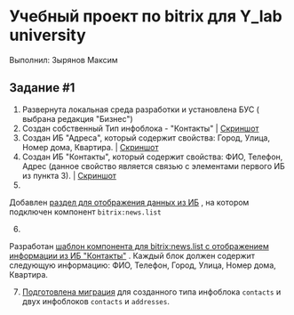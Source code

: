 # Учебный проект по bitrix для Y_lab university

Выполнил: Зырянов Максим

## Задание #1

1. Развернута локальная среда разработки и установлена БУС ( выбрана редакция "Бизнес")
2. Создан собственный Тип инфоблока - "Контакты"
   | [Скриншот](https://github.com/MaksimKuwsz/screenshots/blob/main/homework-2/type-contacts.jpg)
3. Создан ИБ "Адреса", который содержит свойства: Город, Улица, Номер дома, Квартира.
   | [Скриншот](https://github.com/MaksimKuwsz/screenshots/blob/main/homework-2/ib-addresses.jpg)
4. Создан ИБ "Контакты", который содержит свойства: ФИО, Телефон, Адрес (данное свойство является связью с элементами
   первого ИБ из пункта 3).
   | [Скриншот](https://github.com/MaksimKuwsz/screenshots/blob/main/homework-2/ib-contacts.jpg)
5.

Добавлен [раздел для отображения данных из ИБ](https://github.com/MaksimKuwsz/bitrix-homework-proj/blob/main/lesson%202/index.php)
, на котором подключен компонент `bitrix:news.list`

6.

Разработан [шаблон компонента для bitrix:news.list с отображением информации из ИБ "Контакты"](https://github.com/MaksimKuwsz/bitrix-homework-proj/blob/main/local/templates/.default/components/bitrix/news.list/welcome/template.php)
. Каждый блок должен содержит следующую информацию: ФИО, Телефон, Город, Улица, Номер дома, Квартира.

7. [Подготовлена миграция](https://github.com/MaksimKuwsz/bitrix-homework-proj/blob/main/local/php_interface/migrations/Version20220603053407.php)
   для созданного типа инфоблока `contacts` и двух инфоблоков `contacts` и `addresses`.